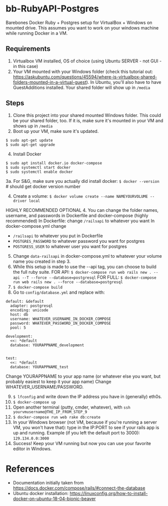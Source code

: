 # bb-RubyAPI-Postgres
Barebones Docker Ruby + Postgres setup for VirtualBox + Windows on mounted drive. This assumes you want to work on your windows machine while running Docker in a VM.

## Requirements
1. Virtualbox VM installed, OS of choice (using Ubuntu SERVER - not GUI - in this case)
2. Your VM mounted with your Windows folder (check this tutorial out: https://askubuntu.com/questions/45594/where-is-virtualbox-shared-folders-mounted-in-a-virtual-guest). In Ubuntu, you'll also have to have GuestAdditions installed. Your shared folder will show up in `/media`

## Steps
1. Clone this project into your shared mounted Windows folder. This could be your shared folder, too. If it is, make sure it's mounted in your VM and shows up in `/media`
3. Boot up your VM, make sure it's updated.
```
$ sudo apt-get update
$ sudo apt-get upgrade
```

4. Install Docker 
``` 
$ sudo apt install docker.io docker-compose
$ sudo systemctl start docker
$ sudo systemctl enable docker
```
3a. For S&G, make sure you actually did install docker:
`$ docker --version` # should get docker version number

4. Create a volume:
`$ docker volume create --name NAMEYOURVOLUME --driver local`

HIGHLY RECOMMENDED OPTIONAL 
4. You can change the folder names, username, and passwords in Dockerfile and docker-compose (highly recommended)
In Dockerfile: change `/railsapi` to whatever you want
In docker-compose.yml change 
* `/railsapi` to whatever you put in Dockerfile
* `POSTGRES_PASSWORD` to whatever password you want for postgres
* `POSTGRESS_USER` to whatever user you want for postgres

5. Change `data-railsapi` in docker-compose.yml to whatever your volume name you created in step 3.
6. While this setup is made to use the --api tag, you can choose to build the full ruby suite. 
FOR API: `$ docker-compose run web rails new . --api --T --force --database=postgresql`
FOR FULL: `$ docker-compose run web rails new . --force --database=postgresql`
7. `$ docker-compose build`
8. Go to `config/database.yml` and replace with:
```
default: &default
  adapter: postgresql
  encoding: unicode
  host: db
  username: WHATEVER_USERNAME_IN_DOCKER_COMPOSE
  password: WHATEVER_PASSWORD_IN_DOCKER_COMPOSE
  pool: 5

development:
  <<: *default
  database: YOURAPPNAME_development


test:
  <<: *default
  database: YOURAPPNAME_test
```
Change YOURAPPNAME to your app name (or whatever else you want, but probably easiest to keep it your app name)
Change WHATEVER_USERNAME/PASSWORD.

9. `$ lfconfig` and write down the IP address you have in (generally) eth0s.
10. `$ docker-compose up`
11. Open another terminal (putty, cmder, whatever), with
`ssh yourvmusername@THE_IP_FROM_STEP_9`
12. `$ docker-compose run web rake db:create`
13. In your Windows browser (not VM, because if you're running a server VM, you won't have that):
type in the IP:PORT to see if your rails app is up and running. Example (if you left the default port to 3000):
`129.134.0.0:3000`
14. Success! Keep your VM running but now you can use your favorite editor in Windows.

# References
+ Documentation initially taken from https://docs.docker.com/compose/rails/#connect-the-database
+ Ubuntu docker installation: https://linuxconfig.org/how-to-install-docker-on-ubuntu-18-04-bionic-beaver
